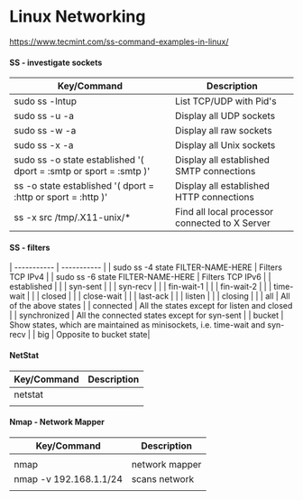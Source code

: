 # Linux Networking

https://www.tecmint.com/ss-command-examples-in-linux/

#### SS - investigate sockets
| Key/Command | Description |
| ----------- | ----------- |
| sudo ss -lntup | List TCP/UDP  with Pid's |
| sudo ss -u -a | Display all UDP sockets |
| sudo ss -w -a | Display all raw sockets |
| sudo ss -x -a | Display all Unix sockets |
| sudo ss -o state established '( dport = :smtp or sport = :smtp )' | Display all established SMTP connections |
| ss -o state established '( dport = :http or sport = :http )' | Display all established HTTP connections |
| ss -x src /tmp/.X11-unix/* | Find all local processor connected to X Server |

#### SS - filters
| ----------- | ----------- |
| sudo ss -4 state FILTER-NAME-HERE | Filters TCP IPv4 |
| sudo ss -6 state FILTER-NAME-HERE | Filters TCP IPv6 |
| established | |
| syn-sent | |
| syn-recv | |
| fin-wait-1 | |
| fin-wait-2 | |
| time-wait | |
| closed | |
| close-wait | |
| last-ack | |
| listen | |
| closing | |
| all | All of the above states |
| connected | All the states except for listen and closed |
| synchronized | All the connected states except for syn-sent |
| bucket | Show states, which are maintained as minisockets, i.e. time-wait and syn-recv |
| big | Opposite to bucket state|


#### NetStat
| Key/Command | Description |
| ----------- | ----------- |
| netstat | |
| | |

#### Nmap - Network Mapper
| Key/Command | Description |
| ----------- | ----------- |
| | |
| nmap| network mapper|
| nmap -v 192.168.1.1/24 | scans network |
| | |
